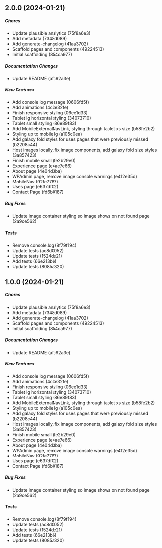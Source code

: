 ## 2.0.0 (2024-01-21)

##### Chores

*  Update plausible analytics (75f8a6e3)
*  Add metadata (7348d089)
*  Add generate-changelog (41aa3702)
*  Scaffold pages and components (49224513)
*  Initial scaffolding (854ca977)

##### Documentation Changes

*  Update README (afc92a3e)

##### New Features

*  Add console log message (0606fd5f)
*  Add animations (4c3e32fe)
*  Finish responsive styling (06ee1d33)
*  Tablet lg horizontal styling (34073710)
*  Tablet small styling (86e89f83)
*  Add MobileExternalNavLink, styling through tablet xs size (b58fe2b2)
*  Styling up to mobile lg (a105c0ea)
*  Add galaxy fold styles for uses pages that were previously missed (b2208c44)
*  Host images locally, fix image components, add galaxy fold size styles (3a857423)
*  Finish mobile small (fe2b29e0)
*  Experience page (e4ae7e66)
*  About page (4e04d3ba)
*  WPAdmin page, remove image console warnings (e412e35d)
*  MobileNav (92fe7767)
*  Uses page (e637df02)
*  Contact Page (fd6b0187)

##### Bug Fixes

*  Update image container styling so image shows on not found page (2a9ce562)

##### Tests

*  Remove console.log (8f79f194)
*  Update tests (ac8d0052)
*  Update tests (1524de21)
*  Add tests (66e213b6)
*  Update tests (8085a320)

## 1.0.0 (2024-01-21)

##### Chores

*  Update plausible analytics (75f8a6e3)
*  Add metadata (7348d089)
*  Add generate-changelog (41aa3702)
*  Scaffold pages and components (49224513)
*  Initial scaffolding (854ca977)

##### Documentation Changes

*  Update README (afc92a3e)

##### New Features

*  Add console log message (0606fd5f)
*  Add animations (4c3e32fe)
*  Finish responsive styling (06ee1d33)
*  Tablet lg horizontal styling (34073710)
*  Tablet small styling (86e89f83)
*  Add MobileExternalNavLink, styling through tablet xs size (b58fe2b2)
*  Styling up to mobile lg (a105c0ea)
*  Add galaxy fold styles for uses pages that were previously missed (b2208c44)
*  Host images locally, fix image components, add galaxy fold size styles (3a857423)
*  Finish mobile small (fe2b29e0)
*  Experience page (e4ae7e66)
*  About page (4e04d3ba)
*  WPAdmin page, remove image console warnings (e412e35d)
*  MobileNav (92fe7767)
*  Uses page (e637df02)
*  Contact Page (fd6b0187)

##### Bug Fixes

*  Update image container styling so image shows on not found page (2a9ce562)

##### Tests

*  Remove console.log (8f79f194)
*  Update tests (ac8d0052)
*  Update tests (1524de21)
*  Add tests (66e213b6)
*  Update tests (8085a320)

